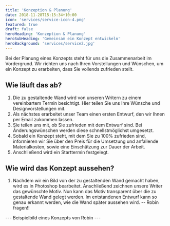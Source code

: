 ```yaml
---
title: 'Konzeption & Planung'
date: 2018-11-28T15:15:34+10:00
icon: 'services/service-icon-4.png'
featured: true
draft: false
heroHeading: 'Konzeption & Planung'
heroSubHeading: 'Gemeinsam ein Konzept entwickeln'
heroBackground: 'services/service2.jpg'
---
```


Bei der Planung eines Konzepts steht für uns die Zusammenarbeit im Vordergrund. Wir richten uns nach Ihren Vorstellungen und Wünschen, um ein Konzept zu erarbeiten, dass Sie vollends zufrieden stellt.

## Wie läuft das ab?

1. Die zu gestaltende Wand wird von unseren Writern zu einem vereinbartem Termin besichtigt. Hier teilen Sie uns Ihre Wünsche und Designvorstellungen mit.
2. Als nächstes erarbeitet unser Team einen ersten Entwurf, den wir Ihnen per Email zukommen lassen.
3. Sie teilen uns mit, ob Sie zufrieden mit dem Entwurf sind. Bei Änderungswünschen werden diese schnellstmöglichst umgesetzt.
4. Sobald ein Konzept steht, mit dem Sie zu 100% zufrieden sind, informieren wir Sie über den Preis für die Umsetzung und anfallende Materialkosten, sowie eine Einschätzung zur Dauer der Arbeit.  
5. Anschließend wird ein Starttermin festgelegt.


## Wie wird das Konzept aussehen?


1. Nachdem wir ein Bild von der zu gestaltenden Wand gemacht haben, wird es in Photoshop bearbeitet. Anschließend zeichnen unsere Writer das gewünschte Motiv. Nun kann das Motiv transparent über die zu gestaltende Wand gelegt werden. Im entstandenen Entwurf kann so genau erkannt werden, wie die Wand später aussehen wird. -- Robin fragen!!

 --- Beispielbild eines Konzepts von Robin ---


